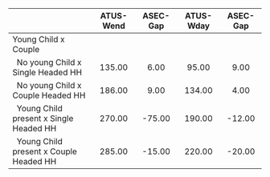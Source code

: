 
|                      |    ATUS-Wend |     ASEC-Gap |    ATUS-Wday |     ASEC-Gap |
| -------------------- | :----------: | :----------: | :----------: | :----------: |
| Young Child x Couple |              |              |              |              |
| &nbsp;&nbsp;No young Child x Single Headed HH |       135.00 |         6.00 |        95.00 |         9.00 |
| &nbsp;&nbsp;No young Child x Couple Headed HH |       186.00 |         9.00 |       134.00 |         4.00 |
| &nbsp;&nbsp;Young Child present x Single Headed HH |       270.00 |       -75.00 |       190.00 |       -12.00 |
| &nbsp;&nbsp;Young Child present x Couple Headed HH |       285.00 |       -15.00 |       220.00 |       -20.00 |

